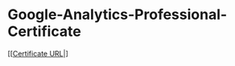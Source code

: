 # Google-Analytics-Professional-Certificate

[[[Certificate URL](https://coursera.org/share/4f3036031ad80df531cf565d6d6aa4dc)|]

